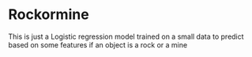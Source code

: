 # Rockormine
This is just a Logistic regression model trained on a small data to predict based on some features if an object is a rock or a mine

